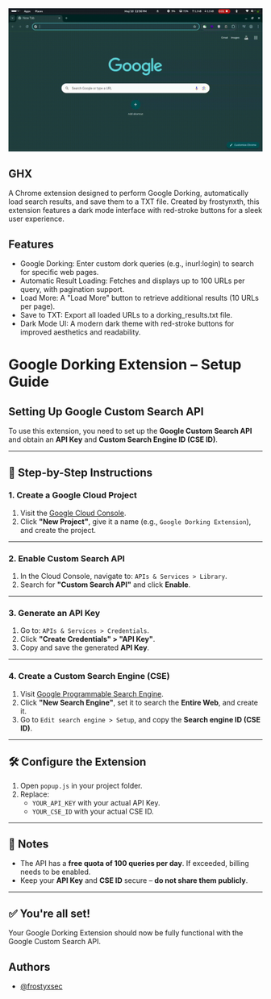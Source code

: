 <img src="https://raw.githubusercontent.com/frostyxsec/GHX/refs/heads/main/demo.gif">

## GHX

A Chrome extension designed to perform Google Dorking, automatically load search results, and save them to a TXT file. Created by frostynxth, this extension features a dark mode interface with red-stroke buttons for a sleek user experience.

## Features

- Google Dorking: Enter custom dork queries (e.g., inurl:login) to search for specific web pages.
- Automatic Result Loading: Fetches and displays up to 100 URLs per query, with pagination support.
- Load More: A "Load More" button to retrieve additional results (10 URLs per page).
- Save to TXT: Export all loaded URLs to a dorking_results.txt file.
- Dark Mode UI: A modern dark theme with red-stroke buttons for improved aesthetics and readability.

# Google Dorking Extension – Setup Guide

## Setting Up Google Custom Search API

To use this extension, you need to set up the **Google Custom Search API** and obtain an **API Key** and **Custom Search Engine ID (CSE ID)**.

---

## 🔧 Step-by-Step Instructions

### 1. Create a Google Cloud Project

1. Visit the [Google Cloud Console](https://console.cloud.google.com/).
2. Click **"New Project"**, give it a name (e.g., `Google Dorking Extension`), and create the project.

---

### 2. Enable Custom Search API

1. In the Cloud Console, navigate to: `APIs & Services > Library`.
2. Search for **"Custom Search API"** and click **Enable**.

---

### 3. Generate an API Key

1. Go to: `APIs & Services > Credentials`.
2. Click **"Create Credentials" > "API Key"**.
3. Copy and save the generated **API Key**.

---

### 4. Create a Custom Search Engine (CSE)

1. Visit [Google Programmable Search Engine](https://programmablesearchengine.google.com/).
2. Click **"New Search Engine"**, set it to search the **Entire Web**, and create it.
3. Go to `Edit search engine > Setup`, and copy the **Search engine ID (CSE ID)**.

---

## 🛠 Configure the Extension

1. Open `popup.js` in your project folder.
2. Replace:
   - `YOUR_API_KEY` with your actual API Key.
   - `YOUR_CSE_ID` with your actual CSE ID.

---

## 📌 Notes

- The API has a **free quota of 100 queries per day**. If exceeded, billing needs to be enabled.
- Keep your **API Key** and **CSE ID** secure – **do not share them publicly**.

---

## ✅ You're all set!

Your Google Dorking Extension should now be fully functional with the Google Custom Search API.

## Authors

- [@frostyxsec](https://www.github.com/frostyxsec)

